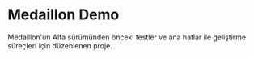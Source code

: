 # Medaillon Demo
Medaillon'un Alfa sürümünden önceki testler ve ana hatlar ile geliştirme süreçleri için düzenlenen proje.
